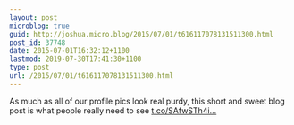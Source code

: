 ```yaml
---
layout: post
microblog: true
guid: http://joshua.micro.blog/2015/07/01/t616117078131511300.html
post_id: 37748
date: 2015-07-01T16:32:12+1100
lastmod: 2019-07-30T17:41:30+1100
type: post
url: /2015/07/01/t616117078131511300.html
---
```

As much as all of our profile pics look real purdy, this short and sweet blog post is what people really need to see [t.co/SAfwSTh4i...](https://t.co/SAfwSTh4i1)
